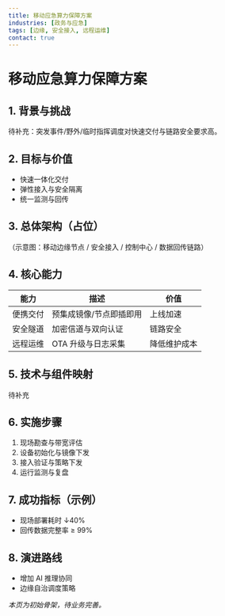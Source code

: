 ```yaml
---
title: 移动应急算力保障方案
industries: [政务与应急]
tags: [边缘, 安全接入, 远程运维]
contact: true
---
```


# 移动应急算力保障方案

<div class="page-updated"><Updated /></div>

## 1. 背景与挑战
待补充：突发事件/野外/临时指挥调度对快速交付与链路安全要求高。

## 2. 目标与价值
- 快速一体化交付
- 弹性接入与安全隔离
- 统一监测与回传

## 3. 总体架构（占位）
（示意图：移动边缘节点 / 安全接入 / 控制中心 / 数据回传链路）

## 4. 核心能力
| 能力 | 描述 | 价值 |
| ---- | ---- | ---- |
| 便携交付 | 预集成镜像/节点即插即用 | 上线加速 |
| 安全隧道 | 加密信道与双向认证 | 链路安全 |
| 远程运维 | OTA 升级与日志采集 | 降低维护成本 |

## 5. 技术与组件映射
待补充

## 6. 实施步骤
1. 现场勘查与带宽评估
2. 设备初始化与镜像下发
3. 接入验证与策略下发
4. 运行监测与复盘

## 7. 成功指标（示例）
- 现场部署耗时 ↓40%
- 回传数据完整率 ≥ 99%

## 8. 演进路线
- 增加 AI 推理协同
- 边缘自治调度策略

_本页为初始骨架，待业务完善。_
